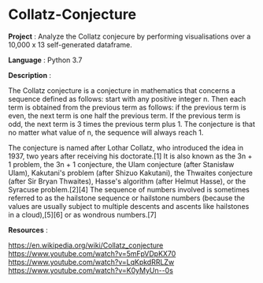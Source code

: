 # Collatz-Conjecture

**Project** : Analyze the Collatz conjecure by performing visualisations over a 10,000 x 13 self-generated dataframe.

**Language** : Python 3.7

**Description** :

The Collatz conjecture is a conjecture in mathematics that concerns a sequence defined as follows: start with any positive integer n. Then each term is obtained from the previous term as follows: if the previous term is even, the next term is one half the previous term. If the previous term is odd, the next term is 3 times the previous term plus 1. The conjecture is that no matter what value of n, the sequence will always reach 1.

The conjecture is named after Lothar Collatz, who introduced the idea in 1937, two years after receiving his doctorate.[1] It is also known as the 3n + 1 problem, the 3n + 1 conjecture, the Ulam conjecture (after Stanisław Ulam), Kakutani's problem (after Shizuo Kakutani), the Thwaites conjecture (after Sir Bryan Thwaites), Hasse's algorithm (after Helmut Hasse), or the Syracuse problem.[2][4] The sequence of numbers involved is sometimes referred to as the hailstone sequence or hailstone numbers (because the values are usually subject to multiple descents and ascents like hailstones in a cloud),[5][6] or as wondrous numbers.[7]

**Resources** : 

https://en.wikipedia.org/wiki/Collatz_conjecture<br />
https://www.youtube.com/watch?v=5mFpVDpKX70<br />
https://www.youtube.com/watch?v=LqKpkdRRLZw<br />
https://www.youtube.com/watch?v=K0yMyUn--0s

